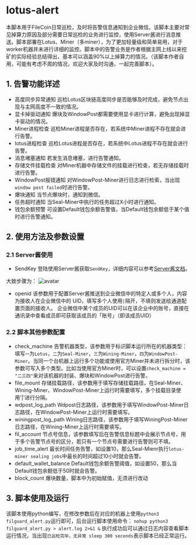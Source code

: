 # lotus-alert
本脚本用于FileCoin日常巡检，及时将告警信息通知到企业微信。该脚本主要对常见掉算力原因及部分需要日常巡检的业务进行监控，使用Server酱进行消息推送。脚本部署在Lotus、Miner（多miner），为了更加轻量级和简单易用，对于worker机器并未进行详细的监控。脚本中的告警业务是作者根据主网上线以来挖矿的实际经验总结得出，基本可以涵盖90%以上掉算力的情况。（该脚本作者自用，可能有考虑不周的情况，欢迎大家及时沟通，一起完善脚本）。
## 1. 告警功能详述
- 高度同步异常通知
巡检Lotus区块链高度同步是否能够及时完成，避免节点出现与主网高度不一致的情况。
- 显卡掉驱动通知
爆块及WindowPost都需要使用显卡进行计算，避免出现掉显卡驱动的情况。
- Miner进程检查
巡检Miner进程是否存在，若系统中Miner进程不存在就会进行告警。
- lotus进程检查
巡检Lotus进程是否存在，若系统中Lotus进程不存在就会进行告警。
- 消息堵塞通知
若发生消息堵塞，进行告警通知。
- 存储文件挂载检查
对Miner机器中存储文件的挂载进行检查，若无存储挂载时进行告警。
- WindowPost报错通知
对WindowPost-Miner进行日志进行检索，当出现`window post failed`时进行告警。
- 爆块通知
当节点爆块时，通知到微信。
- 任务超时通知
当Seal-Miner中执行的任务超过X小时进行通知。
- 钱包余额预警
可设置Default钱包余额告警值，当Default钱包余额低于某个值时进行告警通知。
## 2. 使用方法及参数设置
### 2.1 Server酱使用
- SendKey
登陆使用Server酱获取`SendKey`，详细内容可以参考[Server酱文档](https://sct.ftqq.com/forward)。

大致步骤为：
![avatar](https://github.com/filguard/lotus-alert/blob/main/images/serverj.png)
- openid
该参数用于配置Server酱推送到企业微信中的特定人或多个人，内容为接收人在企业微信中的 UID，填写多个人使用`|`隔开，不填则发送给通道配置页面的接收人。
企业微信中某个成员的UID可以在该企业中的账号，直接在通讯录中查看成员即可获取该成员的「账号」（即该成员UID）
### 2.2 脚本其他参数配置
- check_machine
告警机器类型，该参数用于标识脚本运行所在的机器类型：填写`一`为`Lotus`，`二`为`Seal-Miner`，`三`为`Wining-Miner`，`四`为`WindowPost-Miner`。当同一个台机器上运行多个功能或使用官方Miner并未进行拆分时，该参数可写入多个类型。比如当使用官方Miner时，可以设置`check_machine = "二三四"`来对该机器的封装、爆块和WindowPost进行告警。
- file_mount
存储挂载路径，该参数用于填写存储挂载路径，在Seal-Miner、Wining-Miner、WindowPost-Miner上运行时需要填写，多个挂载目录使用'|'进行分隔。
- wdpost_log_path
Wdpost日志路径，该参数用于填写WindowPost-Miner日志路径，在WindowPost-Miner上运行时需要填写。
- winingpost_log_path
Wining日志路径，该参数用于填写WiningPost-Miner日志路径，在Wining-Miner上运行时需要填写。
- fil_account
节点号信息，该参数填写后在告警信息标题中会展示节点号，用于多个告警节点号的区分，若只有一个节点号需要进行告警则可不填。
- job_time_alert
最长时间任务告警，如设置10，那么Seal-Mienr执行`lotus-miner sealing jobs`中最长的时间超过10小时就会告警。
- default_wallet_balance
Default钱包余额告警阈值，如设置50，那么当Default钱包余额低于50时就会告警。
- block_count
爆块数量，脚本中为初始赋值，无须进行改动
## 3. 脚本使用及运行
该脚本使用python编写，在修改参数后在对应的机器上使用`python3 filguard_alert.py`运行即可，后台运行脚本使用命令：
`nohup python3 filguard_alert.py > alert.log 2>&1 &`
执行成功后可以通过日志内容查看脚本运行情况，当出现`已巡检完毕，无异常 sleep 300 seconds`表示脚本已经正常运行。
